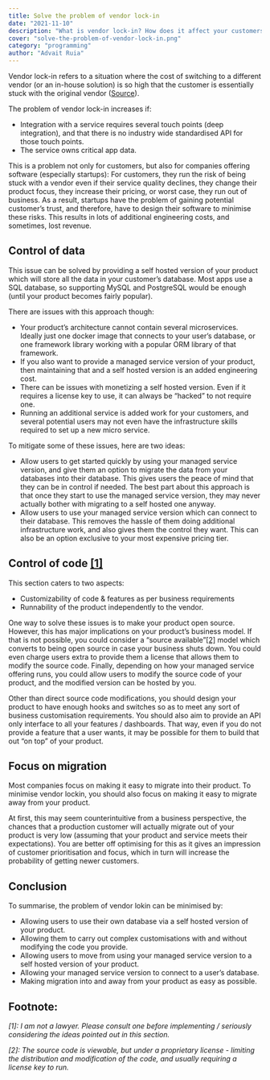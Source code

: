 ```yaml
---
title: Solve the problem of vendor lock-in
date: "2021-11-10"
description: "What is vendor lock-in? How does it affect your customers? What are the different ways you can minimize it? Read the blog to learn more."
cover: "solve-the-problem-of-vendor-lock-in.png"
category: "programming"
author: "Advait Ruia"
---
```



Vendor lock-in refers to a situation where the cost of switching to a different vendor (or an in-house solution) is so high that the customer is essentially stuck with the original vendor ([Source](https://www.cloudflare.com/en-in/learning/cloud/what-is-vendor-lock-in/)). 

The problem of vendor lock-in increases if:

- Integration with a service requires several touch points (deep integration), and that there is no industry wide standardised API for those touch points.
- The service owns critical app data.

This is a problem not only for customers, but also for companies offering software (especially startups): For customers, they run the risk of being stuck with a vendor even if their service quality declines, they change their product focus, they increase their pricing, or worst case, they run out of business. As a result, startups have the problem of gaining potential customer’s trust, and therefore, have to design their software to minimise these risks. This results in lots of additional engineering costs, and sometimes, lost revenue.

## Control of data

This issue can be solved by providing a self hosted version of your product which will store all the data in your customer’s database. Most apps use a SQL database, so supporting MySQL and PostgreSQL would be enough (until your product becomes fairly popular).

There are issues with this approach though:

- Your product’s architecture cannot contain several microservices. Ideally just one docker image that connects to your user’s database, or one framework library working with a popular ORM library of that framework.
- If you also want to provide a managed service version of your product, then maintaining that and a self hosted version is an added engineering cost.
- There can be issues with monetizing a self hosted version. Even if it requires a license key to use, it can always be “hacked” to not require one.
- Running an additional service is added work for your customers, and several potential users may not even have the infrastructure skills required to set up a new micro service.

To mitigate some of these issues, here are two ideas:

- Allow users to get started quickly by using your managed service version, and give them an option to migrate the data from your databases into their database. This gives users the peace of mind that they can be in control if needed. The best part about this approach is that once they start to use the managed service version, they may never actually bother with migrating to a self hosted one anyway.
- Allow users to use your managed service version which can connect to their database. This removes the hassle of them doing additional infrastructure work, and also gives them the control they want. This can also be an option exclusive to your most expensive pricing tier.

## Control of code [[1]](#footnote)

This section caters to two aspects:

- Customizability of code & features as per business requirements
- Runnability of the product independently to the vendor.

One way to solve these issues is to make your product open source. However, this has major implications on your product’s business model. If that is not possible, you could consider a “source available”[[2]](#footnote) model which converts to being open source in case your business shuts down. You could even charge users extra to provide them a license that allows them to modify the source code. Finally, depending on how your managed service offering runs, you could allow users to modify the source code of your product, and the modified version can be hosted by you.

Other than direct source code modifications, you should design your product to have enough hooks and switches so as to meet any sort of business customisation requirements. You should also aim to provide an API only interface to all your features / dashboards. That way, even if you do not provide a feature that a user wants, it may be possible for them to build that out “on top” of your product. 

## Focus on migration

Most companies focus on making it easy to migrate into their product. To minimise vendor lockin, you should also focus on making it easy to migrate away from your product.

At first, this may seem counterintuitive from a business perspective, the chances that a production customer will actually migrate out of your product is very low (assuming that your product and service meets their expectations). You are better off optimising for this as it gives an impression of customer prioritisation and focus, which in turn will increase the probability of getting newer customers.


## Conclusion
To summarise, the problem of vendor lokin can be minimised by: 

- Allowing users to use their own database via a self hosted version of your product.
- Allowing them to carry out complex customisations with and without modifying the code you provide.
- Allowing users to move from using your managed service version to a self hosted version of your product.
- Allowing your managed service version to connect to a user’s database.
- Making migration into and away from your product as easy as possible.


## Footnote:

*[1]: I am not a lawyer. Please consult one before implementing / seriously considering the ideas pointed out in this section.*

*[2]: The source code is viewable, but under a proprietary license - limiting the distribution and modification of the code, and usually requiring a license key to run.*
